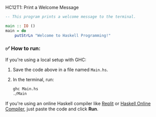 HC12T1: Print a Welcome Message

```haskell
-- This program prints a welcome message to the terminal.

main :: IO ()
main = do
    putStrLn "Welcome to Haskell Programming!"
```

### ✅ How to run:

If you're using a local setup with GHC:

1. Save the code above in a file named `Main.hs`.
2. In the terminal, run:

   ```bash
   ghc Main.hs
   ./Main
   ```

If you're using an online Haskell compiler like [Replit](https://replit.com/) or [Haskell Online Compiler](https://www.mycompiler.io/), just paste the code and click **Run**.

